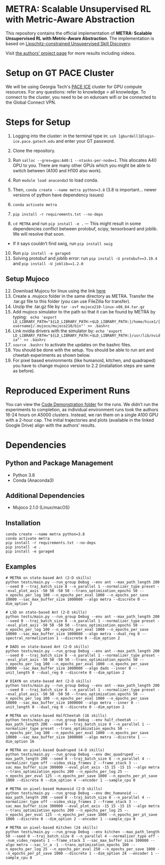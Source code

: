 # METRA: Scalable Unsupervised RL with Metric-Aware Abstraction

This repository contains the official implementation of **METRA: Scalable Unsupervised RL with Metric-Aware Abstraction**.
The implementation is based on
[Lipschitz-constrained Unsupervised Skill Discovery](https://github.com/seohongpark/LSD).

Visit [the authors' project page](https://seohong.me/projects/metra/) for more results including videos.


# Setup on GT PACE Cluster
We will be using Georgia Tech's [PACE ICE](https://gatech.service-now.com/home?id=kb_article_view&sysparm_article=KB0042102) cluster for GPU compute resources.
For any questions: refer to knowledge > all knowledge. To connect to the cluster, you need to be on eduroam wifi or be connected to the Global Connect VPN.

# Steps for Setup
1.  Logging into the cluster:
in the terminal type in: `ssh [gburdell]@login-ice.pace.gatech.edu` and enter your GT password. 

2. Clone the repository.
4. Run `salloc --gres=gpu:A40:1 --ntasks-per-node=1`. This allocates A40 GPU to you. There are many other GPUs which you might be able to switch between (A100 and H100 also work).
5. Run `module load anaconda3` to load conda.
6.  Then, `conda create --name metra python=3.8` (3.8 is important… newer versions of python have dependency issues)
7.   `conda activate metra`
8.   `pip install -r requirements.txt --no-deps`
9.   `cd METRA` and run `pip install -e .` -- This might result in some dependencies conflict between protobuf, scipy, tensorboard and joblib. We will resolve that soon.
- If it says couldn’t find swig, run `pip install swig`
10. Run `pip install -e garaged`
11. Solving protobuf and joblib error: run `pip install -U protobuf==3.19.4` and `pip install -U joblib==1.2.0`

## Setup Mujoco 
12.  Download Mujocu for linux using the link [here](https://gist.github.com/saratrajput/60b1310fe9d9df664f9983b38b50d5da)
14.  Create a .mujoco folder in the same directory as METRA. Transfer the .tar.gz file to this folder (you can use FileZilla for transfer).
15.  Unzip the .tar.gz file by `tar -xvf mujoco210-linux-x86_64.tar.gz`
16.  Add mujoco simulator to the path so that it can be found by METRA by typing: ` echo 'export LD_LIBRARY_PATH="${LD_LIBRARY_PATH:+$LD_LIBRARY_PATH:}/home/hice1/{username}/.mujoco/mujoco210/bin"' >> .bashrc` 
17.  Link nvidia drivers with the simulator by: `echo 'export LD_LIBRARY_PATH="${LD_LIBRARY_PATH:+$LD_LIBRARY_PATH:}/usr/lib/nvidia"' >> .bashrc`
18. `source .bashrc` to activate the updates on the bashrc files.
19. You should be done with the setup. You should be able to run ant and cheetah experiments as shown below.
20. For pixel based environments (like humanoid, kitchen, and quadraped) you have to change mujoco version to 2.2 (installation steps are same as before).

# Reproduced Experiment Runs
You can view the [Code Demonstration folder](https://drive.google.com/drive/folders/1cmt6VuAH89VTA2ug0ZBflqTvUKEzJ7lO?usp=sharing) for the runs. We didn’t run the experiments to completion, as individual environment runs took the authors 16-24 hours on A5000 clusters. Instead, we ran them on a single A100 GPU with a 2-hour cap. The initial trajectories and plots (available in the linked Google Drive) align with the authors' results.

# Dependencies
## Python and Package Management
- Python 3.8
- Conda (Anaconda3)

## Additional Dependencies
- Mujoco 2.1.0 (Linux/macOS)

## Installation

```
conda create --name metra python=3.8
conda activate metra
pip install -r requirements.txt --no-deps
pip install -e .
pip install -e garaged
```

## Examples

```
# METRA on state-based Ant (2-D skills)
python tests/main.py --run_group Debug --env ant --max_path_length 200 --seed 0 --traj_batch_size 8 --n_parallel 1 --normalizer_type preset --eval_plot_axis -50 50 -50 50 --trans_optimization_epochs 50 --n_epochs_per_log 100 --n_epochs_per_eval 1000 --n_epochs_per_save 10000 --sac_max_buffer_size 1000000 --algo metra --discrete 0 --dim_option 2

# LSD on state-based Ant (2-D skills)
python tests/main.py --run_group Debug --env ant --max_path_length 200 --seed 0 --traj_batch_size 8 --n_parallel 1 --normalizer_type preset --eval_plot_axis -50 50 -50 50 --trans_optimization_epochs 50 --n_epochs_per_log 100 --n_epochs_per_eval 1000 --n_epochs_per_save 10000 --sac_max_buffer_size 1000000 --algo metra --dual_reg 0 --spectral_normalization 1 --discrete 0 --dim_option 2

# DADS on state-based Ant (2-D skills)
python tests/main.py --run_group Debug --env ant --max_path_length 200 --seed 0 --traj_batch_size 8 --n_parallel 1 --normalizer_type preset --eval_plot_axis -50 50 -50 50 --trans_optimization_epochs 50 --n_epochs_per_log 100 --n_epochs_per_eval 1000 --n_epochs_per_save 10000 --sac_max_buffer_size 1000000 --algo dads --inner 0 --unit_length 0 --dual_reg 0 --discrete 0 --dim_option 2

# DIAYN on state-based Ant (2-D skills)
python tests/main.py --run_group Debug --env ant --max_path_length 200 --seed 0 --traj_batch_size 8 --n_parallel 1 --normalizer_type preset --eval_plot_axis -50 50 -50 50 --trans_optimization_epochs 50 --n_epochs_per_log 100 --n_epochs_per_eval 1000 --n_epochs_per_save 10000 --sac_max_buffer_size 1000000 --algo metra --inner 0 --unit_length 0 --dual_reg 0 --discrete 0 --dim_option 2

# METRA on state-based HalfCheetah (16 skills)
python tests/main.py --run_group Debug --env half_cheetah --max_path_length 200 --seed 0 --traj_batch_size 8 --n_parallel 1 --normalizer_type preset --trans_optimization_epochs 50 --n_epochs_per_log 100 --n_epochs_per_eval 1000 --n_epochs_per_save 10000 --sac_max_buffer_size 1000000 --algo metra --discrete 1 --dim_option 16

# METRA on pixel-based Quadruped (4-D skills)
python tests/main.py --run_group Debug --env dmc_quadruped --max_path_length 200 --seed 0 --traj_batch_size 8 --n_parallel 4 --normalizer_type off --video_skip_frames 2 --frame_stack 3 --sac_max_buffer_size 300000 --eval_plot_axis -15 15 -15 15 --algo metra --trans_optimization_epochs 200 --n_epochs_per_log 25 --n_epochs_per_eval 125 --n_epochs_per_save 1000 --n_epochs_per_pt_save 1000 --discrete 0 --dim_option 4 --encoder 1 --sample_cpu 0

# METRA on pixel-based Humanoid (2-D skills)
python tests/main.py --run_group Debug --env dmc_humanoid --max_path_length 200 --seed 0 --traj_batch_size 8 --n_parallel 4 --normalizer_type off --video_skip_frames 2 --frame_stack 3 --sac_max_buffer_size 300000 --eval_plot_axis -15 15 -15 15 --algo metra --trans_optimization_epochs 200 --n_epochs_per_log 25 --n_epochs_per_eval 125 --n_epochs_per_save 1000 --n_epochs_per_pt_save 1000 --discrete 0 --dim_option 2 --encoder 1 --sample_cpu 0

# METRA on pixel-based Kitchen (24 skills)
python tests/main.py --run_group Debug --env kitchen --max_path_length 50 --seed 0 --traj_batch_size 8 --n_parallel 4 --normalizer_type off --num_video_repeats 1 --frame_stack 3 --sac_max_buffer_size 100000 --algo metra --sac_lr_a -1 --trans_optimization_epochs 100 --n_epochs_per_log 25 --n_epochs_per_eval 250 --n_epochs_per_save 1000 --n_epochs_per_pt_save 1000 --discrete 1 --dim_option 24 --encoder 1 --sample_cpu 0
```
